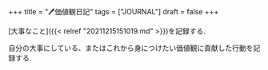 +++
title = "🖊価値観日記"
tags = ["JOURNAL"]
draft = false
+++

[大事なこと]({{< relref "20211215151019.md" >}})を記録する.

自分の大事にしている、またはこれから身につけたい価値観に貢献した行動を記録する.
